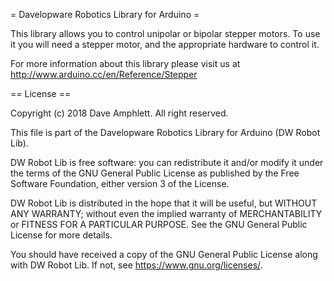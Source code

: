 = Davelopware Robotics Library for Arduino =

This library allows you to control unipolar or bipolar stepper motors. To use it you will need a stepper motor, and the appropriate hardware to control it.

For more information about this library please visit us at
http://www.arduino.cc/en/Reference/Stepper

== License ==

Copyright (c) 2018 Dave Amphlett. All right reserved.

This file is part of the Davelopware Robotics Library for Arduino (DW Robot Lib).

DW Robot Lib is free software: you can redistribute it and/or modify
it under the terms of the GNU General Public License as published by
the Free Software Foundation, either version 3 of the License.

DW Robot Lib is distributed in the hope that it will be useful,
but WITHOUT ANY WARRANTY; without even the implied warranty of
MERCHANTABILITY or FITNESS FOR A PARTICULAR PURPOSE.  See the
GNU General Public License for more details.

You should have received a copy of the GNU General Public License
along with DW Robot Lib.  If not, see <https://www.gnu.org/licenses/>.
